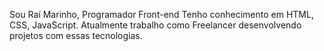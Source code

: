 Sou Raí Marinho, Programador Front-end
Tenho conhecimento em HTML, CSS, JavaScript. Atualmente trabalho como Freelancer desenvolvendo projetos com essas
tecnologias.

<!---
MarinhoR/MarinhoR is a ✨ special ✨ repository because its `README.md` (this file) appears on your GitHub profile.
You can click the Preview link to take a look at your changes.
--->
